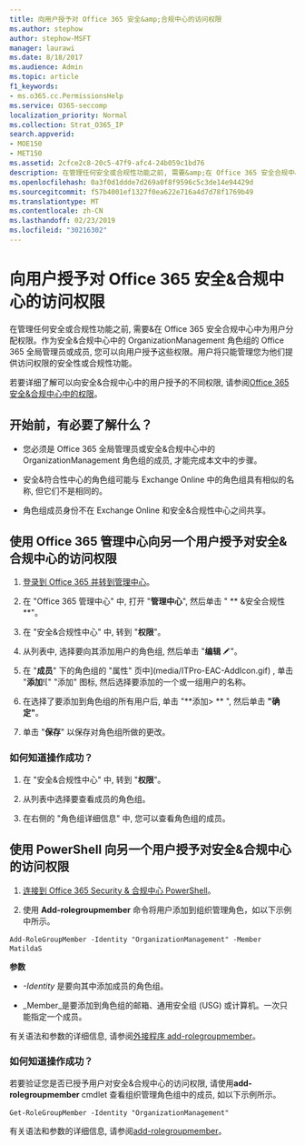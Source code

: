 ```yaml
---
title: 向用户授予对 Office 365 安全&amp;合规中心的访问权限
ms.author: stephow
author: stephow-MSFT
manager: laurawi
ms.date: 8/18/2017
ms.audience: Admin
ms.topic: article
f1_keywords:
- ms.o365.cc.PermissionsHelp
ms.service: O365-seccomp
localization_priority: Normal
ms.collection: Strat_O365_IP
search.appverid:
- MOE150
- MET150
ms.assetid: 2cfce2c8-20c5-47f9-afc4-24b059c1bd76
description: 在管理任何安全或合规性功能之前, 需要&amp;在 Office 365 安全合规中心中为用户分配权限。
ms.openlocfilehash: 0a3f0d1ddde7d269a0f8f9596c5c3de14e94429d
ms.sourcegitcommit: f57b4001ef1327f0ea622e716a4d7d78f1769b49
ms.translationtype: MT
ms.contentlocale: zh-CN
ms.lasthandoff: 02/23/2019
ms.locfileid: "30216302"
---
```

# <a name="give-users-access-to-the-office-365-security-amp-compliance-center"></a>向用户授予对 Office 365 安全&amp;合规中心的访问权限

在管理任何安全或合规性功能之前, 需要&amp;在 Office 365 安全合规中心中为用户分配权限。作为安全&amp;合规中心中的 OrganizationManagement 角色组的 Office 365 全局管理员或成员, 您可以向用户授予这些权限。用户将只能管理您为他们提供访问权限的安全性或合规性功能。 
  
若要详细了解可以向安全&amp;合规中心中的用户授予的不同权限, 请参阅[Office 365 安全&amp;合规中心中的权限](permissions-in-the-security-and-compliance-center.md)。
  
## <a name="what-do-you-need-to-know-before-you-begin"></a>开始前，有必要了解什么？

- 您必须是 Office 365 全局管理员或安全&amp;合规中心中的 OrganizationManagement 角色组的成员, 才能完成本文中的步骤。
    
- 安全&amp;符合性中心的角色组可能与 Exchange Online 中的角色组具有相似的名称, 但它们不是相同的。 
    
- 角色组成员身份不在 Exchange Online 和安全&amp;合规性中心之间共享。
    
## <a name="use-the-office-365-admin-center-to-give-another-user-access-to-the-security-amp-compliance-center"></a>使用 Office 365 管理中心向另一个用户授予对安全&amp;合规中心的访问权限

1. [登录到 Office 365 并转到管理中心](https://go.microsoft.com/fwlink/p/?LinkId=525275)。
    
2. 在 "Office 365 管理中心" 中, 打开 "**管理中心**", 然后单击 " ** &amp;安全合规性**"。 
    
3. 在 "安全&amp;合规性中心" 中, 转到 "**权限**"。
    
4. 从列表中, 选择要向其添加用户的角色组, 然后单击 "**编辑** ![编辑图标](media/O365_MDM_CreatePolicy_EditIcon.gif)"。
    
5. 在 "**成员**" 下的角色组的 "属性" 页中](media/ITPro-EAC-AddIcon.gif) , 单击 "**添加**![" "添加" 图标, 然后选择要添加的一个或一组用户的名称。 
    
6. 在选择了要添加到角色组的所有用户后, 单击 "**添加\> ** ", 然后单击 **"确定"**。
    
7. 单击 "**保存**" 以保存对角色组所做的更改。 
    
### <a name="how-do-you-know-this-worked"></a>如何知道操作成功？

1. 在 "安全&amp;合规性中心" 中, 转到 "**权限**"。
    
2. 从列表中选择要查看成员的角色组。
    
3. 在右侧的 "角色组详细信息" 中, 您可以查看角色组的成员。
    
## <a name="use-powershell-to-give-another-user-access-to-the-security-amp-compliance-center"></a>使用 PowerShell 向另一个用户授予对安全&amp;合规中心的访问权限

1. [连接到 Office 365 Security & 合规中心 PowerShell](https://docs.microsoft.com/en-us/powershell/exchange/office-365-scc/connect-to-scc-powershell/connect-to-scc-powershell?view=exchange-ps)。
    
2. 使用 **Add-rolegroupmember** 命令将用户添加到组织管理角色，如以下示例中所示。 
    
  ```
  Add-RoleGroupMember -Identity "OrganizationManagement" -Member MatildaS
  
  ```

 **参数**
  
- _-Identity_ 是要向其中添加成员的角色组。 
    
- _Member_是要添加到角色组的邮箱、通用安全组 (USG) 或计算机。一次只能指定一个成员。 
    
有关语法和参数的详细信息, 请参阅[外接程序 add-rolegroupmember](https://go.microsoft.com/fwlink/p/?LinkId=510859)。
  
### <a name="how-do-you-know-this-worked"></a>如何知道操作成功？

若要验证您是否已授予用户对安全&amp;合规中心的访问权限, 请使用**add-rolegroupmember** cmdlet 查看组织管理角色组中的成员, 如以下示例所示。 
  
```
Get-RoleGroupMember -Identity "OrganizationManagement"

```

有关语法和参数的详细信息, 请参阅[add-rolegroupmember](https://go.microsoft.com/fwlink/p/?LinkId=510860)。
  

